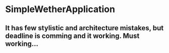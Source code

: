# SimpleWetherApplication


## It has few stylistic and architecture  mistakes, but deadline is comming and it working. Must working...
